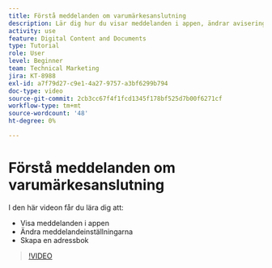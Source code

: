 ```yaml
---
title: Förstå meddelanden om varumärkesanslutning
description: Lär dig hur du visar meddelanden i appen, ändrar aviseringsinställningarna och skapar en adressbok i Brand Connect för [!UICONTROL Workfront DAM].
activity: use
feature: Digital Content and Documents
type: Tutorial
role: User
level: Beginner
team: Technical Marketing
jira: KT-8988
exl-id: a7f79d27-c9e1-4a27-9757-a3bf6299b794
doc-type: video
source-git-commit: 2cb3cc67f4f1fcd1345f178bf525d7b00f6271cf
workflow-type: tm+mt
source-wordcount: '48'
ht-degree: 0%

---
```


# Förstå meddelanden om varumärkesanslutning

I den här videon får du lära dig att:

* Visa meddelanden i appen
* Ändra meddelandeinställningarna
* Skapa en adressbok

>[!VIDEO](https://video.tv.adobe.com/v/335250/?quality=12&learn=on)

